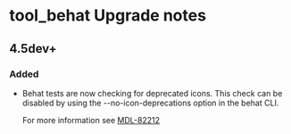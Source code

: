 # tool_behat Upgrade notes

## 4.5dev+

### Added

- Behat tests are now checking for deprecated icons. This check can be disabled by using the --no-icon-deprecations option in the behat CLI.

  For more information see [MDL-82212](https://tracker.moodle.org/browse/MDL-82212)
